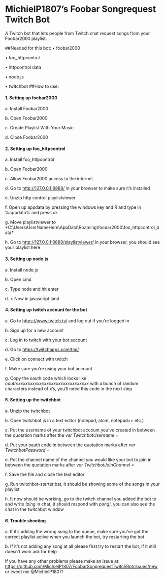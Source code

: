 ﻿# MichielP1807’s Foobar Songrequest Twitch Bot
A Twitch bot that lets people from Twitch chat request songs from your Foobar2000 playlist.

##Needed for this bot:
  •	foobar2000
  
  •	foo_httpcontrol
  
  •	httpcontrol data
  
  •	node.js
  
  •	twitchbot
##How to use: 
####  1. Setting up foobar2000
  
  a.	Install Foobar2000
  
  b.	Open Foobar2000
  
  c.	Create Playlist With Your Music
  
  d.	Close Foobar2000
  
####  2. Setting up foo_httpcontrol
  
  a.	Install foo_httpcontrol
  
  b.	Open Foobar2000
  
  c.	Allow Foobar2000 access to the internet
  
  d.	Go to http://127.0.0.1:8888/ in your browser to make sure it’s installed
  
  e.	Unzip http control playlistviewer
  
  f.	Open up appdata by pressing the windows key and R and type in %appdata% and press ok
  
  g.	Move playlistviewer to *C:\Users\UserNameHere\AppData\Roaming\foobar2000\foo_httpcontrol_data\*
  
  h.	Go to http://127.0.0.1:8888/playlistviewer/ in your browser, you should see your playlist here
  
####  3. Setting up node.js
  
  a.	Install node.js
  
  b.	Open cmd
  
  c.	Type node and hit enter
  
  d.	> Now in javascript land
  
####  4. Setting up twitch account for the bot
  
  a.	Go to https://www.twitch.tv/ and log out if you’re logged in
  
  b.	Sign up for a new account
  
  c.	Log in to twitch with your bot account
  
  d.	Go to https://twitchapps.com/tmi/ 
  
  e.	Click on connect with twitch
  
  f.	Make sure you’re using your bot account
  
  g.	Copy the oauth code which looks like *oauth:xxxxxxxxxxxxxxxxxxxxxxxxxxxxxx* with a bunch of random characters instead of x’s, you’ll need this code in the next step
  
####  5. Setting up the twitchbot
  
  a.	Unzip the twitchbot
  
  b.	Open twitchbot.js in a text editor (notepad, atom, notepad++ etc.)
  
  c.	Put the username of your twitchbot account you’ve created in between the quotation marks after the *var TwitchbotUsername =*
  
  d.	Put your oauth code in between the quotation marks after *var TwitchbotPassword =*
  
  e.	Put the channel name of the channel you would like your bot to join in between the quotation marks after *var TwitchbotJoinChannel =*
  
  f.	Save the file and close the text editor
  
  g.	Run twitchbot-starter.bat, it should be showing some of the songs in your playlist
  
  h.	It now should be working, go to the twitch channel you added the bot to and write *!ping* in chat, it should respond with *pong!*, you can also see the chat in the twitchbot window
  
####  6. Trouble shooting
  
  a.	If it’s adding the wrong song to the queue, make sure you’ve got the correct playlist active when you launch the bot, try restarting the bot
  
  b.	If it’s not adding any song at all please first try to restart the bot, if it still doesn’t work ask for help

If you have any other problems please make an issue at: https://github.com/MichielP1807/FoobarSongrequestTwitchBot/issues/new or tweet me @MichielP1807!
